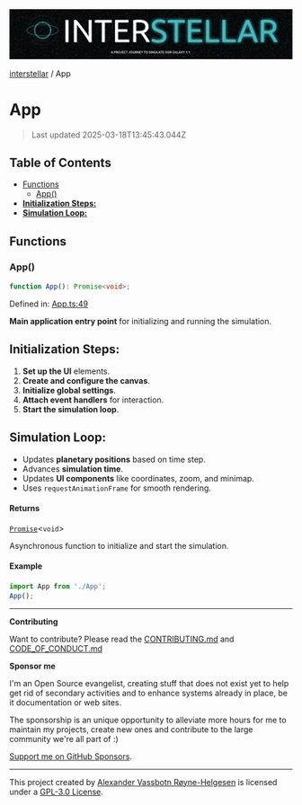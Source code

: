 <div>
  <img alt="SPECCER logo" src="https://raw.githubusercontent.com/phun-ky/interstellar/main/public/interstellar-header.png" style="max-height:120px;" />
</div>

[interstellar](README.md) / App

# App

> Last updated 2025-03-18T13:45:43.044Z

## Table of Contents

- [Functions](#functions)
  - [App()](#app-1)
- [**Initialization Steps:**](#initialization-steps)
- [**Simulation Loop:**](#simulation-loop)

## Functions

### App()

```ts
function App(): Promise<void>;
```

Defined in:
[App.ts:49](https://github.com/phun-ky/interstellar/blob/main/src/App.ts#L49)

**Main application entry point** for initializing and running the simulation.

## **Initialization Steps:**

1. **Set up the UI** elements.
2. **Create and configure the canvas**.
3. **Initialize global settings**.
4. **Attach event handlers** for interaction.
5. **Start the simulation loop**.

## **Simulation Loop:**

- Updates **planetary positions** based on time step.
- Advances **simulation time**.
- Updates **UI components** like coordinates, zoom, and minimap.
- Uses `requestAnimationFrame` for smooth rendering.

#### Returns

[`Promise`](https://developer.mozilla.org/docs/Web/JavaScript/Reference/Global_Objects/Promise)\<`void`>

Asynchronous function to initialize and start the simulation.

#### Example

```ts
import App from './App';
App();
```

---

**Contributing**

Want to contribute? Please read the
[CONTRIBUTING.md](https://github.com/phun-ky/interstellar/blob/main/CONTRIBUTING.md)
and
[CODE_OF_CONDUCT.md](https://github.com/phun-ky/interstellar/blob/main/CODE_OF_CONDUCT.md)

**Sponsor me**

I'm an Open Source evangelist, creating stuff that does not exist yet to help
get rid of secondary activities and to enhance systems already in place, be it
documentation or web sites.

The sponsorship is an unique opportunity to alleviate more hours for me to
maintain my projects, create new ones and contribute to the large community
we're all part of :)

[Support me on GitHub Sponsors](https://github.com/sponsors/phun-ky).

---

This project created by [Alexander Vassbotn Røyne-Helgesen](http://phun-ky.net)
is licensed under a
[GPL-3.0 License](https://choosealicense.com/licenses/gpl-3.0/).
